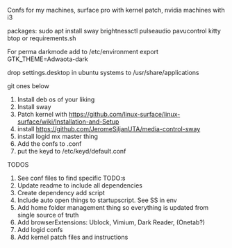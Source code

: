 Confs for my machines, surface pro with kernel patch, nvidia machines with i3

packages: sudo apt install
sway brightnessctl pulseaudio pavucontrol kitty btop
or requirements.sh

For perma darkmode add to /etc/environment
export GTK_THEME=Adwaota-dark

drop settings.desktop in ubuntu systems to /usr/share/applications

git ones below

1. Install deb os of your liking
2. Install sway
3. Patch kernel with https://github.com/linux-surface/linux-surface/wiki/Installation-and-Setup
4. install  https://github.com/JeromeSiljanUTA/media-control-sway
5. install logid mx master thing
7. Add the confs to .conf
8. put the keyd to /etc/keyd/default.conf

TODOS
1. See conf files to find specific TODO:s
2. Update readme to include all dependencies
3. Create dependency add script
4. Include auto open things to startupscript. See SS in env
5. Add home folder management thing so everything is updated from single source of truth
6. Add browserExtensions: Ublock, Vimium, Dark Reader, (Onetab?)
7. Add logid confs
8. Add kernel patch files and instructions
